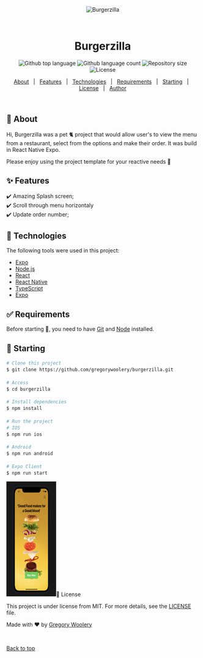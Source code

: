 <div align="center" id="top"> 
  <img src="./.github/app.gif" alt="Burgerzilla" />

&#xa0;

  <!-- <a href="https://burgerzilla.netlify.app">Demo</a> -->
</div>

<h1 align="center">Burgerzilla</h1>

<p align="center">
  <img alt="Github top language" src="https://img.shields.io/github/languages/top/gregorywoolery/burgerzilla?color=56BEB8">

  <img alt="Github language count" src="https://img.shields.io/github/languages/count/gregorywoolery/burgerzilla?color=56BEB8">

  <img alt="Repository size" src="https://img.shields.io/github/repo-size/gregorywoolery/burgerzilla?color=56BEB8">

  <img alt="License" src="https://img.shields.io/github/license/gregorywoolery/burgerzilla?color=56BEB8">
</p>

<!-- Status -->

<!-- <h4 align="center">
	🚧  Burgerzilla 🚀 Under construction...  🚧
</h4>

<hr> -->

<p align="center">
  <a href="#dart-about">About</a> &#xa0; | &#xa0; 
  <a href="#sparkles-features">Features</a> &#xa0; | &#xa0;
  <a href="#rocket-technologies">Technologies</a> &#xa0; | &#xa0;
  <a href="#white_check_mark-requirements">Requirements</a> &#xa0; | &#xa0;
  <a href="#checkered_flag-starting">Starting</a> &#xa0; | &#xa0;
  <a href="#memo-license">License</a> &#xa0; | &#xa0;
  <a href="https://github.com/gregorywoolery" target="_blank">Author</a>
</p>

<br>

## :dart: About

Hi, Burgerzilla was a pet 🐈 project that would allow user's to view the menu from a restaurant, select from the options and make their order. It was build in React Native Expo.

Please enjoy using the project template for your reactive needs 🥳

## :sparkles: Features

:heavy_check_mark: Amazing Splash screen;\
:heavy_check_mark: Scroll through menu horizontaly\
:heavy_check_mark: Update order number;

## :rocket: Technologies

The following tools were used in this project:

- [Expo](https://expo.io/)
- [Node.js](https://nodejs.org/en/)
- [React](https://pt-br.reactjs.org/)
- [React Native](https://reactnative.dev/)
- [TypeScript](https://www.typescriptlang.org/)
- [Expo](https://docs.expo.dev/)

## :white_check_mark: Requirements

Before starting :checkered_flag:, you need to have [Git](https://git-scm.com) and [Node](https://nodejs.org/en/) installed.

## :checkered_flag: Starting

```bash
# Clone this project
$ git clone https://github.com/gregorywoolery/burgerzilla.git

# Access
$ cd burgerzilla

# Install dependencies
$ npm install

# Run the project
# IOS
$ npm run ios

# Android
$ npm run android

# Expo Client
$ npm run start

```

<div style="align-item:center;justify-content:center;">
<img src="./images/1.png" width="130" height="300/>

<img src="./images/2.png" width="130" height="300/>

<div>

## :memo: License

This project is under license from MIT. For more details, see the [LICENSE](LICENSE.md) file.

Made with :heart: by <a href="https://github.com/gregorywoolery" target="_blank">Gregory Woolery</a>

&#xa0;

<a href="#top">Back to top</a>
